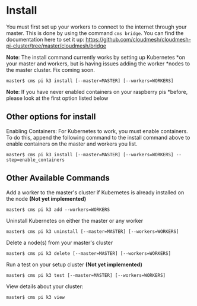 # Install

You must first set up your workers to connect to the internet through
your master. This is done by using the command ```cms bridge```. You can
find the documentation here to set it up:
<https://github.com/cloudmesh/cloudmesh-pi-cluster/tree/master/cloudmesh/bridge>

**Note**: The install command currently works by setting up Kubernetes
*on your master and workers, but is having issues adding the worker
*nodes to the master cluster. Fix coming soon.

```
master$ cms pi k3 install [--master=MASTER] [--workers=WORKERS]
```

**Note**: If you have never enabled containers on your raspberry pis
*before, please look at the first option listed below

## Other options for install

Enabling Containers: For Kubernetes to work, you must enable containers.
To do this, append the following command to the install command above to
enable containers on the master and workers you list.

```
master$ cms pi k3 install [--master=MASTER] [--workers=WORKERS] --step=enable_containers
```

## Other Available Commands

Add a worker to the master's cluster if Kubernetes is already installed on the node **(Not yet implemented)**

```
master$ cms pi k3 add --workers=WORKERS
```

Uninstall Kubernetes on either the master or any worker

```
master$ cms pi k3 uninstall [--master=MASTER] [--workers=WORKERS]
```

Delete a node(s) from your master's cluster

```
master$ cms pi k3 delete [--master=MASTER] [--workers=WORKERS]
```

Run a test on your setup cluster **(Not yet implemented)**

```
master$ cms pi k3 test [--master=MASTER] [--workers=WORKERS]
```

View details about your cluster:

```
master$ cms pi k3 view
```
